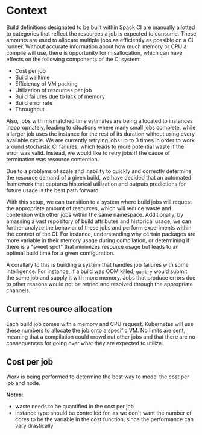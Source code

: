 # Context

Build definitions designated to be built within Spack CI are manually allotted to categories that reflect the resources a job is expected to consume. These amounts are used to allocate multiple jobs as efficiently as possible on a CI runner. Without accurate information about how much memory or CPU a compile will use, there is opportunity for misallocation, which can have effects on the following components of the CI system:

- Cost per job
- Build walltime
- Efficiency of VM packing
- Utilization of resources per job
- Build failures due to lack of memory
- Build error rate
- Throughput

Also, jobs with mismatched time estimates are being allocated to instances inappropriately, leading to situations where many small jobs complete, while a larger job uses the instance for the rest of its duration without using every available cycle. We are currently retrying jobs up to 3 times in order to work around stochastic CI failures, which leads to more potential waste if the error was valid. Instead, we would like to retry jobs if the cause of termination was resource contention.

Due to a problems of scale and inability to quickly and correctly determine the resource demand of a given build, we have decided that an automated framework that captures historical utilization and outputs predictions for future usage is the best path forward. 

With this setup, we can transition to a system where build jobs will request the appropriate amount of resources, which will reduce waste and contention with other jobs within the same namespace. Additionally, by amassing a vast repository of build attributes and historical usage, we can further analyze the behavior of these jobs and perform experiments within the context of the CI. For instance, understanding why certain packages are more variable in their memory usage during compilation, or determining if there is a "sweet spot" that minimizes resource usage but leads to an optimal build time for a given configuration.

A corallary to this is building a system that handles job failures with some intelligence. For instance, if a build was OOM killed, `gantry` would submit the same job and supply it with more memory. Jobs that produce errors due to other reasons would not be retried and resolved through the appropriate channels.

## Current resource allocation

Each build job comes with a memory and CPU request. Kubernetes will use these numbers to allocate the job onto a specific VM. No limits are sent, meaning that a compilation could crowd out other jobs and that there are no consequences for going over what they are expected to utilize.


## Cost per job

Work is being performed to determine the best way to model the cost per job and node. 

**Notes**:
- waste needs to be quantified in the cost per job
- instance type should be controlled for, as we don't want the number of cores to be the variable in the cost function, since the performance can vary drastically
